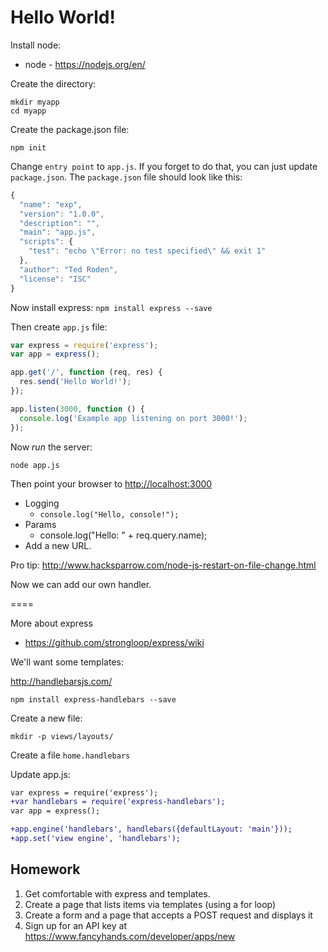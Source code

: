 # Hello World!

Install node:
 - node - https://nodejs.org/en/

Create the directory:

    mkdir myapp
    cd myapp

Create the package.json file:

    npm init


Change `entry point` to `app.js`. If you forget to do that, you can just update `package.json`. The `package.json` file should look like this:

```javascript
{
  "name": "exp",
  "version": "1.0.0",
  "description": "",
  "main": "app.js",
  "scripts": {
    "test": "echo \"Error: no test specified\" && exit 1"
  },
  "author": "Ted Roden",
  "license": "ISC"
}
```

Now install express: `npm install express --save`

Then create `app.js` file:

```javascript
var express = require('express');
var app = express();

app.get('/', function (req, res) {
  res.send('Hello World!');
});

app.listen(3000, function () {
  console.log('Example app listening on port 3000!');
});
```

Now *run* the server:

    node app.js

Then point your browser to [http://localhost:3000](http://localhost:3000)

- Logging
	- `console.log("Hello, console!");`
- Params
	- console.log("Hello: " + req.query.name);
- Add a new URL.


Pro tip: http://www.hacksparrow.com/node-js-restart-on-file-change.html



Now we can add our own handler.


====

More about express
 - https://github.com/strongloop/express/wiki

We'll want some templates:

http://handlebarsjs.com/

    npm install express-handlebars --save

Create a new file:

	mkdir -p views/layouts/

 

Create a file `home.handlebars`


Update app.js: 

```diff
var express = require('express');
+var handlebars = require('express-handlebars');
var app = express();

+app.engine('handlebars', handlebars({defaultLayout: 'main'}));
+app.set('view engine', 'handlebars');
```

## Homework
1. Get comfortable with express and templates.
1. Create a page that lists items via templates (using a for loop)
1. Create a form and a page that accepts a POST request and displays it
1. Sign up for an API key at https://www.fancyhands.com/developer/apps/new



